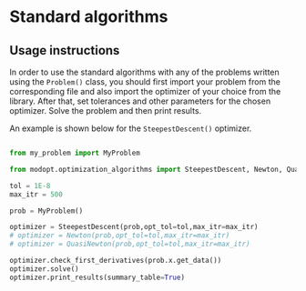 # Standard algorithms


<!-- Currently, modOpt has a fully transparent library of optimization algorithms 
implemented for different types of optimization problems.
The following are the algorithms implemented:

### 1. Steepest-Descent
The implementation can be found 
**[here](https://github.com/LSDOlab/modopt/blob/main/modopt/core/optimization_algorithms/steepest_descent.py)**.

### 2. Newton
The implementation can be found 
**[here](https://github.com/LSDOlab/modopt/blob/main/modopt/core/optimization_algorithms/newton.py)**.


### 3. Quasi-Newton
The implementation can be found 
**[here](https://github.com/LSDOlab/modopt/blob/main/modopt/core/optimization_algorithms/quasi_newton.py)**.

### 4. Newton-Lagrange
The implementation can be found 
**[here](https://github.com/LSDOlab/modopt/blob/main/modopt/core/optimization_algorithms/newton_lagrange.py)**.

### 5. l2-Penalty
The implementation can be found 
**[here](https://github.com/LSDOlab/modopt/blob/main/modopt/core/optimization_algorithms/quadratic_penalty_eq.py)**. -->

## Usage instructions
In order to use the standard algorithms with any of the  problems written using
the `Problem()` class, you should first import your problem from the corresponding file
and also import the optimizer of your choice from the library.
After that, set tolerances and other parameters for the chosen optimizer.
Solve the problem and then print results.

An example is shown below for the `SteepestDescent()` optimizer.

```py

from my_problem import MyProblem

from modopt.optimization_algorithms import SteepestDescent, Newton, QuasiNewton

tol = 1E-8
max_itr = 500

prob = MyProblem()

optimizer = SteepestDescent(prob,opt_tol=tol,max_itr=max_itr)
# optimizer = Newton(prob,opt_tol=tol,max_itr=max_itr)
# optimizer = QuasiNewton(prob,opt_tol=tol,max_itr=max_itr)

optimizer.check_first_derivatives(prob.x.get_data())
optimizer.solve()
optimizer.print_results(summary_table=True)
```